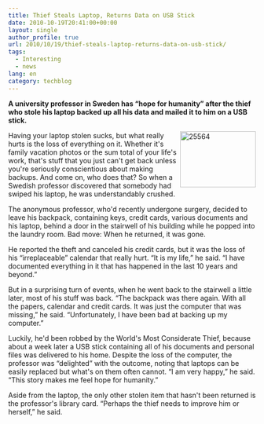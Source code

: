```yaml
---
title: Thief Steals Laptop, Returns Data on USB Stick
date: 2010-10-19T20:41:00+00:00
layout: single
author_profile: true
url: 2010/10/19/thief-steals-laptop-returns-data-on-usb-stick/
tags:
  - Interesting
  - news
lang: en
category: techblog
---
```

**A university professor in Sweden has &#8220;hope for humanity&#8221; after the thief who stole his laptop backed up all his data and mailed it to him on a USB stick.**

[<img title="25564" border="0" alt="25564" align="right" src="http://lh5.ggpht.com/_vaUVXcmC3OI/TL37W5qYlpI/AAAAAAAACxU/F02AnkPKKOk/25564_thumb%5B2%5D.jpg?imgmax=800" width="154" height="114" />](http://lh4.ggpht.com/_vaUVXcmC3OI/TL37Ubul27I/AAAAAAAACxQ/xGEyLohnWjg/s1600-h/25564%5B4%5D.jpg)Having your laptop stolen sucks, but what really hurts is the loss of everything on it. Whether it's family vacation photos or the sum total of your life's work, that's stuff that you just can't get back unless you're seriously conscientious about making backups. And come on, who does that? So when a Swedish professor discovered that somebody had swiped his laptop, he was understandably crushed.

The anonymous professor, who'd recently undergone surgery, decided to leave his backpack, containing keys, credit cards, various documents and his laptop, behind a door in the stairwell of his building while he popped into the laundry room. Bad move: When he returned, it was gone.

He reported the theft and canceled his credit cards, but it was the loss of his &#8220;irreplaceable&#8221; calendar that really hurt. &#8220;It is my life,&#8221; he said. &#8220;I have documented everything in it that has happened in the last 10 years and beyond.&#8221;

But in a surprising turn of events, when he went back to the stairwell a little later, most of his stuff was back. &#8220;The backpack was there again. With all the papers, calendar and credit cards. It was just the computer that was missing,&#8221; he said. &#8220;Unfortunately, I have been bad at backing up my computer.&#8221;

Luckily, he'd been robbed by the World's Most Considerate Thief, because about a week later a USB stick containing all of his documents and personal files was delivered to his home. Despite the loss of the computer, the professor was &#8220;delighted&#8221; with the outcome, noting that laptops can be easily replaced but what's on them often cannot. &#8220;I am very happy,&#8221; he said. &#8220;This story makes me feel hope for humanity.&#8221;

Aside from the laptop, the only other stolen item that hasn't been returned is the professor's library card. &#8220;Perhaps the thief needs to improve him or herself,&#8221; he said.
